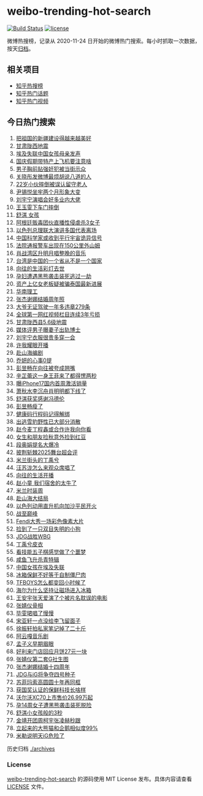 # weibo-trending-hot-search

[![Build Status](https://github.com/justjavac/weibo-trending-hot-search/workflows/ci/badge.svg?branch=master)](https://github.com/justjavac/weibo-trending-hot-search/actions)
[![license](https://img.shields.io/github/license/justjavac/weibo-trending-hot-search)](https://github.com/justjavac/weibo-trending-hot-search/blob/master/LICENSE)

微博热搜榜，记录从 2020-11-24 日开始的微博热门搜索。每小时抓取一次数据，按天[归档](./archives)。

## 相关项目

- [知乎热搜榜](https://github.com/justjavac/zhihu-trending-top-search)
- [知乎热门话题](https://github.com/justjavac/zhihu-trending-hot-questions)
- [知乎热门视频](https://github.com/justjavac/zhihu-trending-hot-video)

## 今日热门搜索

<!-- BEGIN -->
<!-- 最后更新时间 Sat Sep 27 2025 07:12:31 GMT+0800 (China Standard Time) -->

1. [把祖国的新疆建设得越来越美好](https://s.weibo.com//weibo?q=%23%E6%8A%8A%E7%A5%96%E5%9B%BD%E7%9A%84%E6%96%B0%E7%96%86%E5%BB%BA%E8%AE%BE%E5%BE%97%E8%B6%8A%E6%9D%A5%E8%B6%8A%E7%BE%8E%E5%A5%BD%23&Refer=new_time)
1. [甘肃陇西地震](https://s.weibo.com//weibo?q=%E7%94%98%E8%82%83%E9%99%87%E8%A5%BF%E5%9C%B0%E9%9C%87&t=31&band_rank=1&Refer=top)
1. [埃及失联中国女孩母亲发声](https://s.weibo.com//weibo?q=%23%E5%9F%83%E5%8F%8A%E5%A4%B1%E8%81%94%E4%B8%AD%E5%9B%BD%E5%A5%B3%E5%AD%A9%E6%AF%8D%E4%BA%B2%E5%8F%91%E5%A3%B0%23&t=31&band_rank=10&Refer=top)
1. [国庆假期带特产上飞机要注意啥](https://s.weibo.com//weibo?q=%23%E5%9B%BD%E5%BA%86%E5%81%87%E6%9C%9F%E5%B8%A6%E7%89%B9%E4%BA%A7%E4%B8%8A%E9%A3%9E%E6%9C%BA%E8%A6%81%E6%B3%A8%E6%84%8F%E5%95%A5%23&t=31&band_rank=3&Refer=top)
1. [男子胸前贴强奸犯被当街示众](https://s.weibo.com//weibo?q=%23%E7%94%B7%E5%AD%90%E8%83%B8%E5%89%8D%E8%B4%B4%E5%BC%BA%E5%A5%B8%E7%8A%AF%E8%A2%AB%E5%BD%93%E8%A1%97%E7%A4%BA%E4%BC%97%23&t=31&band_rank=5&Refer=top)
1. [关晓彤发微博最烦胡说八道的人](https://s.weibo.com//weibo?q=%E5%85%B3%E6%99%93%E5%BD%A4%E5%8F%91%E5%BE%AE%E5%8D%9A%E6%9C%80%E7%83%A6%E8%83%A1%E8%AF%B4%E5%85%AB%E9%81%93%E7%9A%84%E4%BA%BA&t=31&band_rank=4&Refer=top)
1. [22岁小伙摔倒被误认留守老人](https://s.weibo.com//weibo?q=%2322%E5%B2%81%E5%B0%8F%E4%BC%99%E6%91%94%E5%80%92%E8%A2%AB%E8%AF%AF%E8%AE%A4%E7%95%99%E5%AE%88%E8%80%81%E4%BA%BA%23&t=31&band_rank=2&Refer=top)
1. [尹锡悦坐牢两个月形象大变](https://s.weibo.com//weibo?q=%23%E5%B0%B9%E9%94%A1%E6%82%A6%E5%9D%90%E7%89%A2%E4%B8%A4%E4%B8%AA%E6%9C%88%E5%BD%A2%E8%B1%A1%E5%A4%A7%E5%8F%98%23&t=31&band_rank=9&Refer=top)
1. [刘宇宁演唱会好多业内大佬](https://s.weibo.com//weibo?q=%23%E5%88%98%E5%AE%87%E5%AE%81%E6%BC%94%E5%94%B1%E4%BC%9A%E5%A5%BD%E5%A4%9A%E4%B8%9A%E5%86%85%E5%A4%A7%E4%BD%AC%23&t=31&band_rank=18&Refer=top)
1. [王玉雯下车门摔倒](https://s.weibo.com//weibo?q=%E7%8E%8B%E7%8E%89%E9%9B%AF%E4%B8%8B%E8%BD%A6%E9%97%A8%E6%91%94%E5%80%92&t=31&band_rank=7&Refer=top)
1. [舒淇 女孩](https://s.weibo.com//weibo?q=%E8%88%92%E6%B7%87%20%E5%A5%B3%E5%AD%A9&t=31&band_rank=28&Refer=top)
1. [阿根廷贩毒团伙直播性侵虐杀3女子](https://s.weibo.com//weibo?q=%23%E9%98%BF%E6%A0%B9%E5%BB%B7%E8%B4%A9%E6%AF%92%E5%9B%A2%E4%BC%99%E7%9B%B4%E6%92%AD%E6%80%A7%E4%BE%B5%E8%99%90%E6%9D%803%E5%A5%B3%E5%AD%90%23&t=31&band_rank=11&Refer=top)
1. [以色列总理联大演讲多国代表离场](https://s.weibo.com//weibo?q=%23%E4%BB%A5%E8%89%B2%E5%88%97%E6%80%BB%E7%90%86%E8%81%94%E5%A4%A7%E6%BC%94%E8%AE%B2%E5%A4%9A%E5%9B%BD%E4%BB%A3%E8%A1%A8%E7%A6%BB%E5%9C%BA%23&t=31&band_rank=19&Refer=top)
1. [中国科学家或收到平行宇宙诡异信号](https://s.weibo.com//weibo?q=%E4%B8%AD%E5%9B%BD%E7%A7%91%E5%AD%A6%E5%AE%B6%E6%88%96%E6%94%B6%E5%88%B0%E5%B9%B3%E8%A1%8C%E5%AE%87%E5%AE%99%E8%AF%A1%E5%BC%82%E4%BF%A1%E5%8F%B7&t=31&band_rank=38&Refer=top)
1. [法院通报警车出现在150公里外山姆](https://s.weibo.com//weibo?q=%23%E6%B3%95%E9%99%A2%E9%80%9A%E6%8A%A5%E8%AD%A6%E8%BD%A6%E5%87%BA%E7%8E%B0%E5%9C%A8150%E5%85%AC%E9%87%8C%E5%A4%96%E5%B1%B1%E5%A7%86%23&t=31&band_rank=49&Refer=top)
1. [肖战湾区升明月唱整晚的音乐](https://s.weibo.com//weibo?q=%23%E8%82%96%E6%88%98%E6%B9%BE%E5%8C%BA%E5%8D%87%E6%98%8E%E6%9C%88%E5%94%B1%E6%95%B4%E6%99%9A%E7%9A%84%E9%9F%B3%E4%B9%90%23&t=31&band_rank=13&Refer=top)
1. [台湾是中国的一个省从不是一个国家](https://s.weibo.com//weibo?q=%23%E5%8F%B0%E6%B9%BE%E6%98%AF%E4%B8%AD%E5%9B%BD%E7%9A%84%E4%B8%80%E4%B8%AA%E7%9C%81%E4%BB%8E%E4%B8%8D%E6%98%AF%E4%B8%80%E4%B8%AA%E5%9B%BD%E5%AE%B6%23&t=31&band_rank=1&Refer=top)
1. [向往的生活彩灯去世](https://s.weibo.com//weibo?q=%23%E5%90%91%E5%BE%80%E7%9A%84%E7%94%9F%E6%B4%BB%E5%BD%A9%E7%81%AF%E5%8E%BB%E4%B8%96%23&t=31&band_rank=6&Refer=top)
1. [孕妇遭遇黑熊袭击装死逃过一劫](https://s.weibo.com//weibo?q=%23%E5%AD%95%E5%A6%87%E9%81%AD%E9%81%87%E9%BB%91%E7%86%8A%E8%A2%AD%E5%87%BB%E8%A3%85%E6%AD%BB%E9%80%83%E8%BF%87%E4%B8%80%E5%8A%AB%23&t=31&band_rank=30&Refer=top)
1. [资产上亿女老板疑被骗泰国最新进展](https://s.weibo.com//weibo?q=%23%E8%B5%84%E4%BA%A7%E4%B8%8A%E4%BA%BF%E5%A5%B3%E8%80%81%E6%9D%BF%E7%96%91%E8%A2%AB%E9%AA%97%E6%B3%B0%E5%9B%BD%E6%9C%80%E6%96%B0%E8%BF%9B%E5%B1%95%23&t=31&band_rank=30&Refer=top)
1. [华南理工](https://s.weibo.com//weibo?q=%E5%8D%8E%E5%8D%97%E7%90%86%E5%B7%A5&t=31&band_rank=15&Refer=top)
1. [张杰谢娜结婚周年照](https://s.weibo.com//weibo?q=%23%E5%BC%A0%E6%9D%B0%E8%B0%A2%E5%A8%9C%E7%BB%93%E5%A9%9A%E5%91%A8%E5%B9%B4%E7%85%A7%23&t=31&band_rank=8&Refer=top)
1. [大爷无证驾驶一年多违章279条](https://s.weibo.com//weibo?q=%23%E5%A4%A7%E7%88%B7%E6%97%A0%E8%AF%81%E9%A9%BE%E9%A9%B6%E4%B8%80%E5%B9%B4%E5%A4%9A%E8%BF%9D%E7%AB%A0279%E6%9D%A1%23&t=31&band_rank=37&Refer=top)
1. [全球第一网红视频栏目连续3年亏损](https://s.weibo.com//weibo?q=%23%E5%85%A8%E7%90%83%E7%AC%AC%E4%B8%80%E7%BD%91%E7%BA%A2%E8%A7%86%E9%A2%91%E6%A0%8F%E7%9B%AE%E8%BF%9E%E7%BB%AD3%E5%B9%B4%E4%BA%8F%E6%8D%9F%23&t=31&band_rank=38&Refer=top)
1. [甘肃陇西县5.6级地震](https://s.weibo.com//weibo?q=%23%E7%94%98%E8%82%83%E9%99%87%E8%A5%BF%E5%8E%BF5.6%E7%BA%A7%E5%9C%B0%E9%9C%87%23&t=31&band_rank=24&Refer=top)
1. [媒体评男子曝妻子出轨博士](https://s.weibo.com//weibo?q=%23%E5%AA%92%E4%BD%93%E8%AF%84%E7%94%B7%E5%AD%90%E6%9B%9D%E5%A6%BB%E5%AD%90%E5%87%BA%E8%BD%A8%E5%8D%9A%E5%A3%AB%23&t=31&band_rank=34&Refer=top)
1. [刘宇宁衣服很贵多穿一会](https://s.weibo.com//weibo?q=%E5%88%98%E5%AE%87%E5%AE%81%E8%A1%A3%E6%9C%8D%E5%BE%88%E8%B4%B5%E5%A4%9A%E7%A9%BF%E4%B8%80%E4%BC%9A&t=31&band_rank=23&Refer=top)
1. [许我耀眼开播](https://s.weibo.com//weibo?q=%23%E8%AE%B8%E6%88%91%E8%80%80%E7%9C%BC%E5%BC%80%E6%92%AD%23&t=31&band_rank=14&Refer=top)
1. [赴山海编剧](https://s.weibo.com//weibo?q=%E8%B5%B4%E5%B1%B1%E6%B5%B7%E7%BC%96%E5%89%A7&t=31&band_rank=44&Refer=top)
1. [乔妍的心事0提](https://s.weibo.com//weibo?q=%23%E4%B9%94%E5%A6%8D%E7%9A%84%E5%BF%83%E4%BA%8B0%E6%8F%90%23&t=31&band_rank=12&Refer=top)
1. [彭昱畅在向往被夸成翘嘴](https://s.weibo.com//weibo?q=%23%E5%BD%AD%E6%98%B1%E7%95%85%E5%9C%A8%E5%90%91%E5%BE%80%E8%A2%AB%E5%A4%B8%E6%88%90%E7%BF%98%E5%98%B4%23&t=31&band_rank=28&Refer=top)
1. [辛芷蕾这一身王菲来了都得愣两秒](https://s.weibo.com//weibo?q=%E8%BE%9B%E8%8A%B7%E8%95%BE%E8%BF%99%E4%B8%80%E8%BA%AB%E7%8E%8B%E8%8F%B2%E6%9D%A5%E4%BA%86%E9%83%BD%E5%BE%97%E6%84%A3%E4%B8%A4%E7%A7%92&t=31&band_rank=28&Refer=top)
1. [曝iPhone17国内首周激活销量](https://s.weibo.com//weibo?q=%23%E6%9B%9DiPhone17%E5%9B%BD%E5%86%85%E9%A6%96%E5%91%A8%E6%BF%80%E6%B4%BB%E9%94%80%E9%87%8F%23&t=31&band_rank=40&Refer=top)
1. [萧秋水李沉舟肖明明都下线了](https://s.weibo.com//weibo?q=%E8%90%A7%E7%A7%8B%E6%B0%B4%E6%9D%8E%E6%B2%89%E8%88%9F%E8%82%96%E6%98%8E%E6%98%8E%E9%83%BD%E4%B8%8B%E7%BA%BF%E4%BA%86&t=31&band_rank=26&Refer=top)
1. [舒淇获奖感谢冯德伦](https://s.weibo.com//weibo?q=%23%E8%88%92%E6%B7%87%E8%8E%B7%E5%A5%96%E6%84%9F%E8%B0%A2%E5%86%AF%E5%BE%B7%E4%BC%A6%23&t=31&band_rank=44&Refer=top)
1. [彭昱畅瘦了](https://s.weibo.com//weibo?q=%E5%BD%AD%E6%98%B1%E7%95%85%E7%98%A6%E4%BA%86&t=31&band_rank=27&Refer=top)
1. [健康码行程码记得解绑](https://s.weibo.com//weibo?q=%E5%81%A5%E5%BA%B7%E7%A0%81%E8%A1%8C%E7%A8%8B%E7%A0%81%E8%AE%B0%E5%BE%97%E8%A7%A3%E7%BB%91&t=31&band_rank=20&Refer=top)
1. [出逃雪豹野性已大部分消散](https://s.weibo.com//weibo?q=%23%E5%87%BA%E9%80%83%E9%9B%AA%E8%B1%B9%E9%87%8E%E6%80%A7%E5%B7%B2%E5%A4%A7%E9%83%A8%E5%88%86%E6%B6%88%E6%95%A3%23&t=31&band_rank=50&Refer=top)
1. [赵今麦丁程鑫或合作许我向你看](https://s.weibo.com//weibo?q=%23%E8%B5%B5%E4%BB%8A%E9%BA%A6%E4%B8%81%E7%A8%8B%E9%91%AB%E6%88%96%E5%90%88%E4%BD%9C%E8%AE%B8%E6%88%91%E5%90%91%E4%BD%A0%E7%9C%8B%23&t=31&band_rank=27&Refer=top)
1. [女生和朋友捡秋意外捡到红豆](https://s.weibo.com//weibo?q=%E5%A5%B3%E7%94%9F%E5%92%8C%E6%9C%8B%E5%8F%8B%E6%8D%A1%E7%A7%8B%E6%84%8F%E5%A4%96%E6%8D%A1%E5%88%B0%E7%BA%A2%E8%B1%86&t=31&band_rank=35&Refer=top)
1. [段奥娟提名大爆冷](https://s.weibo.com//weibo?q=%23%E6%AE%B5%E5%A5%A5%E5%A8%9F%E6%8F%90%E5%90%8D%E5%A4%A7%E7%88%86%E5%86%B7%23&t=31&band_rank=26&Refer=top)
1. [披荆斩棘2025舞台超会评](https://s.weibo.com//weibo?q=%E6%8A%AB%E8%8D%86%E6%96%A9%E6%A3%982025%E8%88%9E%E5%8F%B0%E8%B6%85%E4%BC%9A%E8%AF%84&t=31&band_rank=48&Refer=top)
1. [米兰街头的丁禹兮](https://s.weibo.com//weibo?q=%23%E7%B1%B3%E5%85%B0%E8%A1%97%E5%A4%B4%E7%9A%84%E4%B8%81%E7%A6%B9%E5%85%AE%23&t=31&band_rank=24&Refer=top)
1. [汪苏泷怎么来观众席唱了](https://s.weibo.com//weibo?q=%E6%B1%AA%E8%8B%8F%E6%B3%B7%E6%80%8E%E4%B9%88%E6%9D%A5%E8%A7%82%E4%BC%97%E5%B8%AD%E5%94%B1%E4%BA%86&t=31&band_rank=21&Refer=top)
1. [向往的生活开播](https://s.weibo.com//weibo?q=%E5%90%91%E5%BE%80%E7%9A%84%E7%94%9F%E6%B4%BB%E5%BC%80%E6%92%AD&t=31&band_rank=19&Refer=top)
1. [赵小童 我们宿舍的太牛了](https://s.weibo.com//weibo?q=%E8%B5%B5%E5%B0%8F%E7%AB%A5%20%E6%88%91%E4%BB%AC%E5%AE%BF%E8%88%8D%E7%9A%84%E5%A4%AA%E7%89%9B%E4%BA%86&t=31&band_rank=22&Refer=top)
1. [米兰时装周](https://s.weibo.com//weibo?q=%E7%B1%B3%E5%85%B0%E6%97%B6%E8%A3%85%E5%91%A8&t=31&band_rank=40&Refer=top)
1. [赴山海大结局](https://s.weibo.com//weibo?q=%23%E8%B5%B4%E5%B1%B1%E6%B5%B7%E5%A4%A7%E7%BB%93%E5%B1%80%23&t=31&band_rank=32&Refer=top)
1. [以色列动用直升机向加沙平民开火](https://s.weibo.com//weibo?q=%E4%BB%A5%E8%89%B2%E5%88%97%E5%8A%A8%E7%94%A8%E7%9B%B4%E5%8D%87%E6%9C%BA%E5%90%91%E5%8A%A0%E6%B2%99%E5%B9%B3%E6%B0%91%E5%BC%80%E7%81%AB&t=31&band_rank=50&Refer=top)
1. [战至巅峰](https://s.weibo.com//weibo?q=%E6%88%98%E8%87%B3%E5%B7%85%E5%B3%B0&t=31&band_rank=36&Refer=top)
1. [Fendi大秀一场彩色像素大片](https://s.weibo.com//weibo?q=%23Fendi%E5%A4%A7%E7%A7%80%E4%B8%80%E5%9C%BA%E5%BD%A9%E8%89%B2%E5%83%8F%E7%B4%A0%E5%A4%A7%E7%89%87%23&t=31&band_rank=17&Refer=top)
1. [捡到了一只双目失明的小狗](https://s.weibo.com//weibo?q=%E6%8D%A1%E5%88%B0%E4%BA%86%E4%B8%80%E5%8F%AA%E5%8F%8C%E7%9B%AE%E5%A4%B1%E6%98%8E%E7%9A%84%E5%B0%8F%E7%8B%97&t=31&band_rank=34&Refer=top)
1. [JDG战胜WBG](https://s.weibo.com//weibo?q=JDG%E6%88%98%E8%83%9CWBG&t=31&band_rank=47&Refer=top)
1. [丁禹兮皮衣](https://s.weibo.com//weibo?q=%E4%B8%81%E7%A6%B9%E5%85%AE%E7%9A%AE%E8%A1%A3&t=31&band_rank=40&Refer=top)
1. [看技能五子棋感觉做了个噩梦](https://s.weibo.com//weibo?q=%E7%9C%8B%E6%8A%80%E8%83%BD%E4%BA%94%E5%AD%90%E6%A3%8B%E6%84%9F%E8%A7%89%E5%81%9A%E4%BA%86%E4%B8%AA%E5%99%A9%E6%A2%A6&t=31&band_rank=47&Refer=top)
1. [咸鱼飞升杀青特辑](https://s.weibo.com//weibo?q=%23%E5%92%B8%E9%B1%BC%E9%A3%9E%E5%8D%87%E6%9D%80%E9%9D%92%E7%89%B9%E8%BE%91%23&t=31&band_rank=44&Refer=top)
1. [中国女孩在埃及失联](https://s.weibo.com//weibo?q=%E4%B8%AD%E5%9B%BD%E5%A5%B3%E5%AD%A9%E5%9C%A8%E5%9F%83%E5%8F%8A%E5%A4%B1%E8%81%94&t=31&band_rank=49&Refer=top)
1. [冰箱保鲜不好等于自制僵尸肉](https://s.weibo.com//weibo?q=%23%E5%86%B0%E7%AE%B1%E4%BF%9D%E9%B2%9C%E4%B8%8D%E5%A5%BD%E7%AD%89%E4%BA%8E%E8%87%AA%E5%88%B6%E5%83%B5%E5%B0%B8%E8%82%89%23&t=31&band_rank=39&Refer=top)
1. [TFBOYS怎么都变回小时候了](https://s.weibo.com//weibo?q=TFBOYS%E6%80%8E%E4%B9%88%E9%83%BD%E5%8F%98%E5%9B%9E%E5%B0%8F%E6%97%B6%E5%80%99%E4%BA%86&t=31&band_rank=34&Refer=top)
1. [海尔为什么坚持让磁场进入冰箱](https://s.weibo.com//weibo?q=%23%E6%B5%B7%E5%B0%94%E4%B8%BA%E4%BB%80%E4%B9%88%E5%9D%9A%E6%8C%81%E8%AE%A9%E7%A3%81%E5%9C%BA%E8%BF%9B%E5%85%A5%E5%86%B0%E7%AE%B1%23&t=31&band_rank=37&Refer=top)
1. [王安宇张天爱演了个被片名耽误的电影](https://s.weibo.com//weibo?q=%E7%8E%8B%E5%AE%89%E5%AE%87%E5%BC%A0%E5%A4%A9%E7%88%B1%E6%BC%94%E4%BA%86%E4%B8%AA%E8%A2%AB%E7%89%87%E5%90%8D%E8%80%BD%E8%AF%AF%E7%9A%84%E7%94%B5%E5%BD%B1&t=31&band_rank=45&Refer=top)
1. [张婧仪骨相](https://s.weibo.com//weibo?q=%E5%BC%A0%E5%A9%A7%E4%BB%AA%E9%AA%A8%E7%9B%B8&t=31&band_rank=42&Refer=top)
1. [毕雯珺唱了慢慢](https://s.weibo.com//weibo?q=%E6%AF%95%E9%9B%AF%E7%8F%BA%E5%94%B1%E4%BA%86%E6%85%A2%E6%85%A2&t=31&band_rank=33&Refer=top)
1. [宋亚轩一点没给李飞留面子](https://s.weibo.com//weibo?q=%E5%AE%8B%E4%BA%9A%E8%BD%A9%E4%B8%80%E7%82%B9%E6%B2%A1%E7%BB%99%E6%9D%8E%E9%A3%9E%E7%95%99%E9%9D%A2%E5%AD%90&t=31&band_rank=31&Refer=top)
1. [徐振轩拍私家笔记掉了二十斤](https://s.weibo.com//weibo?q=%E5%BE%90%E6%8C%AF%E8%BD%A9%E6%8B%8D%E7%A7%81%E5%AE%B6%E7%AC%94%E8%AE%B0%E6%8E%89%E4%BA%86%E4%BA%8C%E5%8D%81%E6%96%A4&t=31&band_rank=45&Refer=top)
1. [阿云嘎音乐剧](https://s.weibo.com//weibo?q=%E9%98%BF%E4%BA%91%E5%98%8E%E9%9F%B3%E4%B9%90%E5%89%A7&t=31&band_rank=47&Refer=top)
1. [孟子义早期眉眼](https://s.weibo.com//weibo?q=%E5%AD%9F%E5%AD%90%E4%B9%89%E6%97%A9%E6%9C%9F%E7%9C%89%E7%9C%BC&t=31&band_rank=48&Refer=top)
1. [好利来门店回应月饼27元一块](https://s.weibo.com//weibo?q=%23%E5%A5%BD%E5%88%A9%E6%9D%A5%E9%97%A8%E5%BA%97%E5%9B%9E%E5%BA%94%E6%9C%88%E9%A5%BC27%E5%85%83%E4%B8%80%E5%9D%97%23&t=31&band_rank=25&Refer=top)
1. [张婧仪第二套G社生图](https://s.weibo.com//weibo?q=%23%E5%BC%A0%E5%A9%A7%E4%BB%AA%E7%AC%AC%E4%BA%8C%E5%A5%97G%E7%A4%BE%E7%94%9F%E5%9B%BE%23&t=31&band_rank=34&Refer=top)
1. [张杰谢娜结婚十四周年](https://s.weibo.com//weibo?q=%23%E5%BC%A0%E6%9D%B0%E8%B0%A2%E5%A8%9C%E7%BB%93%E5%A9%9A%E5%8D%81%E5%9B%9B%E5%91%A8%E5%B9%B4%23&t=31&band_rank=24&Refer=top)
1. [JDG与iG将争夺四号种子](https://s.weibo.com//weibo?q=%23JDG%E4%B8%8EiG%E5%B0%86%E4%BA%89%E5%A4%BA%E5%9B%9B%E5%8F%B7%E7%A7%8D%E5%AD%90%23&t=31&band_rank=46&Refer=top)
1. [苏菲玛索高圆圆十年再同框](https://s.weibo.com//weibo?q=%E8%8B%8F%E8%8F%B2%E7%8E%9B%E7%B4%A2%E9%AB%98%E5%9C%86%E5%9C%86%E5%8D%81%E5%B9%B4%E5%86%8D%E5%90%8C%E6%A1%86&t=31&band_rank=45&Refer=top)
1. [获国奖认证的保鲜科技长啥样](https://s.weibo.com//weibo?q=%23%E8%8E%B7%E5%9B%BD%E5%A5%96%E8%AE%A4%E8%AF%81%E7%9A%84%E4%BF%9D%E9%B2%9C%E7%A7%91%E6%8A%80%E9%95%BF%E5%95%A5%E6%A0%B7%23&t=31&band_rank=16&Refer=top)
1. [沃尔沃XC70上市售价26.99万起](https://s.weibo.com//weibo?q=%23%E6%B2%83%E5%B0%94%E6%B2%83XC70%E4%B8%8A%E5%B8%82%E5%94%AE%E4%BB%B726.99%E4%B8%87%E8%B5%B7%23&t=31&band_rank=29&Refer=top)
1. [孕14周女子遭黑熊袭击装死脱险](https://s.weibo.com//weibo?q=%23%E5%AD%9514%E5%91%A8%E5%A5%B3%E5%AD%90%E9%81%AD%E9%BB%91%E7%86%8A%E8%A2%AD%E5%87%BB%E8%A3%85%E6%AD%BB%E8%84%B1%E9%99%A9%23&t=31&band_rank=37&Refer=top)
1. [舒淇小女孩般的3秒](https://s.weibo.com//weibo?q=%E8%88%92%E6%B7%87%E5%B0%8F%E5%A5%B3%E5%AD%A9%E8%88%AC%E7%9A%843%E7%A7%92&t=31&band_rank=41&Refer=top)
1. [金靖开团周柯宇张凌赫秒跟](https://s.weibo.com//weibo?q=%E9%87%91%E9%9D%96%E5%BC%80%E5%9B%A2%E5%91%A8%E6%9F%AF%E5%AE%87%E5%BC%A0%E5%87%8C%E8%B5%AB%E7%A7%92%E8%B7%9F&t=31&band_rank=43&Refer=top)
1. [立起来的大熊猫和企鹅相似度99%](https://s.weibo.com//weibo?q=%23%E7%AB%8B%E8%B5%B7%E6%9D%A5%E7%9A%84%E5%A4%A7%E7%86%8A%E7%8C%AB%E5%92%8C%E4%BC%81%E9%B9%85%E7%9B%B8%E4%BC%BC%E5%BA%A699%25%23&t=31&band_rank=48&Refer=top)
1. [米勒说明天iG危险了](https://s.weibo.com//weibo?q=%23%E7%B1%B3%E5%8B%92%E8%AF%B4%E6%98%8E%E5%A4%A9iG%E5%8D%B1%E9%99%A9%E4%BA%86%23&t=31&band_rank=50&Refer=top)

<!-- END -->

历史归档 [./archives](./archives)

### License

[weibo-trending-hot-search](https://github.com/justjavac/weibo-trending-hot-search) 的源码使用 MIT License
发布。具体内容请查看 [LICENSE](./LICENSE) 文件。
